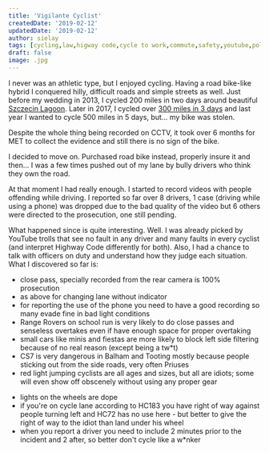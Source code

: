```yaml
---
title: 'Vigilante Cyclist'
createdDate: '2019-02-12'
updatedDate: '2019-02-12'
author: sielay
tags: [cycling,law,higway code,cycle to work,commute,safety,youtube,police,met,metropolitan police,recording,gopro,insurance,stolen]
draft: false
image: .jpg
---
```


I never was an athletic type, but I enjoyed cycling. Having a road bike-like hybrid I conquered hilly, difficult roads and simple streets as well. Just before my wedding in 2013, I cycled 200 miles in two days around beautiful [Szczecin Lagoon](https://www.endomondo.com/users/4516509/workouts/229222686). Later in 2017, I cycled over [300 miles in 3 days](https://www.cyclingdevs.com/blog/2018-05-17--2017/) and last year I wanted to cycle 500 miles in 5 days, but... my bike was stolen.

<instagram-embed url="https://www.instagram.com/p/Bli24ifggw4"></instagram-embed>

Despite the whole thing being recorded on CCTV, it took over 6 months for MET to collect the evidence and still there is no sign of the bike.

I decided to move on. Purchased road bike instead, properly insure it and then... I was a few times pushed out of my lane by bully drivers who think they own the road.

At that moment I had really enough. I started to record videos with people offending while driving. I reported so far over 8 drivers, 1 case (driving while using a phone) was dropped due to the bad quality of the video but 6 others were directed to the prosecution, one still pending.

<youtube-embed id='HAizeVfDrRE'></youtube-embed>

What happened since is quite interesting. Well. I was already picked by YouTube trolls that see no fault in any driver and many faults in every cyclist (and interpret Highway Code differently for both). Also, I had a chance to talk with officers on duty and understand how they judge each situation. What I discovered so far is:

  * close pass, specially recorded from the rear camera is 100% prosecution
  * as above for changing lane without indicator
  * for reporting the use of the phone you need to have a good recording so many evade fine in bad light conditions
  * Range Rovers on school run is very likely to do close passes and senseless overtakes even if have enough space for proper overtaking
  * small cars like minis and fiestas are more likely to block left side filtering because of no real reason (except being a tw*t)
  * CS7 is very dangerous in Balham and Tooting mostly because people sticking out from the side roads, very often Priuses
  * red light jumping cyclists are all ages and sizes, but all are idiots; some will even show off obscenely without using any proper gear

<youtube-embed id="kj5xafL4NJU"></youtube-embed>

  * lights on the wheels are dope
  * if you're on cycle lane according to HC183 you have right of way against people turning left and HC72 has no use here - but better to give the right of way to the idiot than land under his wheel
  * when you report a driver you need to include 2 minutes prior to the incident and 2 after, so better don't cycle like a w*nker


